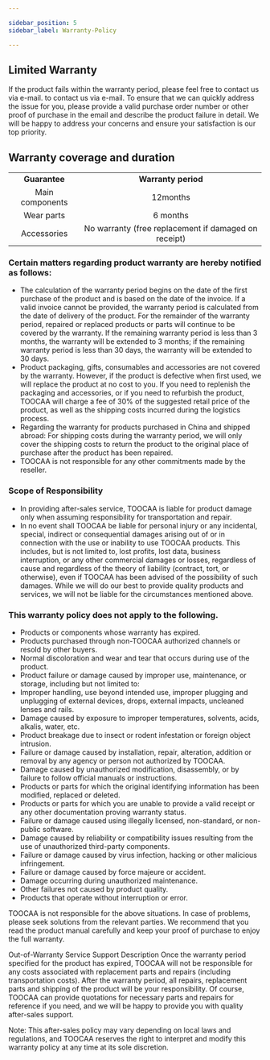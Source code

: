 ```yaml
---

sidebar_position: 5
sidebar_label: Warranty-Policy

---
```

## **Limited Warranty**
If the product fails within the warranty period, please feel free to contact us via e-mail. to contact us via e-mail. To ensure that we can quickly address the issue for you, please provide a valid purchase order number or other proof of purchase in the email and describe the product failure in detail. We will be happy to address your concerns and ensure your satisfaction is our top priority.

## **Warranty coverage and duration**
|  |  |  
| :---: | :---: | 
| **Guarantee** | **Warranty period** | **Remark |
| Main components| 12months| Adapter, circuit board, motor, USB electronic lock, rail, synchronous belt, light bar. |
| Wear parts | 6 months | Laser module |
| Accessories | No warranty (free replacement if damaged on receipt) | Components other than main components and wear parts: power cord, USB cable, exhaust pipe, consumables, screwdriver, manual, outer cover acrylic board, profiles, etc. |


### Certain matters regarding product warranty are hereby notified as follows:
+  The calculation of the warranty period begins on the date of the first purchase of the product and is based on the date of the invoice. If a valid invoice cannot be provided, the warranty period is calculated from the date of delivery of the product. For the remainder of the warranty period, repaired or replaced products or parts will continue to be covered by the warranty. If the remaining warranty period is less than 3 months, the warranty will be extended to 3 months; if the remaining warranty period is less than 30 days, the warranty will be extended to 30 days.</br>
+  Product packaging, gifts, consumables and accessories are not covered by the warranty. However, if the product is defective when first used, we will replace the product at no cost to you. If you need to replenish the packaging and accessories, or if you need to refurbish the product, TOOCAA will charge a fee of 30% of the suggested retail price of the product, as well as the shipping costs incurred during the logistics process.  </br>
+  Regarding the warranty for products purchased in China and shipped abroad: For shipping costs during the warranty period, we will only cover the shipping costs to return the product to the original place of purchase after the product has been repaired.</br>
+  TOOCAA is not responsible for any other commitments made by the reseller.</br>

### Scope of Responsibility
+  In providing after-sales service, TOOCAA is liable for product damage only when assuming responsibility for transportation and repair.<br/>
+  In no event shall TOOCAA be liable for personal injury or any incidental, special, indirect or consequential damages arising out of or in connection with the use or inability to use TOOCAA products. This includes, but is not limited to, lost profits, lost data, business interruption, or any other commercial damages or losses, regardless of cause and regardless of the theory of liability (contract, tort, or otherwise), even if TOOCAA has been advised of the possibility of such damages. While we will do our best to provide quality products and services, we will not be liable for the circumstances mentioned above.

###  This warranty policy does not apply to the following.
+  Products or components whose warranty has expired.
+  Products purchased through non-TOOCAA authorized channels or resold by other buyers.
+  Normal discoloration and wear and tear that occurs during use of the product.
+  Product failure or damage caused by improper use, maintenance, or storage, including but not limited to:
+  Improper handling, use beyond intended use, improper plugging and unplugging of external devices, drops, external impacts, uncleaned lenses and rails.
+  Damage caused by exposure to improper temperatures, solvents, acids, alkalis, water, etc.
+  Product breakage due to insect or rodent infestation or foreign object intrusion.
+  Failure or damage caused by installation, repair, alteration, addition or removal by any agency or person not authorized by TOOCAA.
+  Damage caused by unauthorized modification, disassembly, or by failure to follow official manuals or instructions.
+  Products or parts for which the original identifying information has been modified, replaced or deleted.
+  Products or parts for which you are unable to provide a valid receipt or any other documentation proving warranty status.  
+  Failure or damage caused using illegally licensed, non-standard, or non-public software.
+  Damage caused by reliability or compatibility issues resulting from the use of unauthorized third-party components.
+  Failure or damage caused by virus infection, hacking or other malicious infringement.
+  Failure or damage caused by force majeure or accident.
+  Damage occurring during unauthorized maintenance.
+  Other failures not caused by product quality.
+  Products that operate without interruption or error.

TOOCAA is not responsible for the above situations. In case of problems, please seek solutions from the relevant parties. We recommend that you read the product manual carefully and keep your proof of purchase to enjoy the full warranty.

 
Out-of-Warranty Service Support Description
Once the warranty period specified for the product has expired, TOOCAA will not be responsible for any costs associated with replacement parts and repairs (including transportation costs). After the warranty period, all repairs, replacement parts and shipping of the product will be your responsibility. Of course, TOOCAA can provide quotations for necessary parts and repairs for reference if you need, and we will be happy to provide you with quality after-sales support.

Note: This after-sales policy may vary depending on local laws and regulations, and TOOCAA reserves the right to interpret and modify this warranty policy at any time at its sole discretion.

